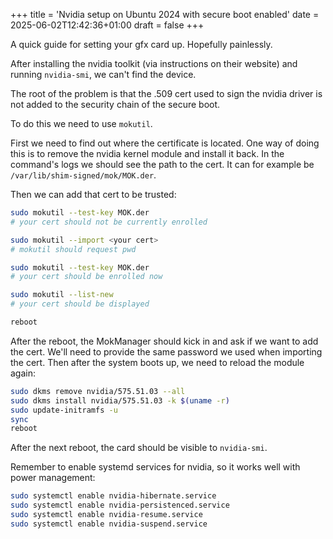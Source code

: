 +++
title = 'Nvidia setup on Ubuntu 2024 with secure boot enabled'
date = 2025-06-02T12:42:36+01:00
draft = false
+++

A quick guide for setting your gfx card up.
Hopefully painlessly.

After installing the nvidia toolkit (via instructions on their website)
and running `nvidia-smi`, we can't find the device.

The root of the problem is that the .509 cert used to sign the nvidia driver
is not added to the security chain of the secure boot.

To do this we need to use `mokutil`.

First we need to find out where the certificate is located.
One way of doing this is to remove the nvidia kernel module and install it back.
In the command's logs we should see the path to the cert.
It can for example be `/var/lib/shim-signed/mok/MOK.der`.

Then we can add that cert to be trusted:

```bash
sudo mokutil --test-key MOK.der    
# your cert should not be currently enrolled

sudo mokutil --import <your cert>
# mokutil should request pwd 

sudo mokutil --test-key MOK.der    
# your cert should be enrolled now 

sudo mokutil --list-new    
# your cert should be displayed

reboot
```

After the reboot, the MokManager should kick in and ask if we want to add the cert.
We'll need to provide the same password we used when importing the cert.
Then after the system boots up, we need to reload the module again:

```bash
sudo dkms remove nvidia/575.51.03 --all
sudo dkms install nvidia/575.51.03 -k $(uname -r)
sudo update-initramfs -u
sync
reboot
```

After the next reboot, the card should be visible to `nvidia-smi`.

Remember to enable systemd services for nvidia, so it works well with power management:

```bash
sudo systemctl enable nvidia-hibernate.service
sudo systemctl enable nvidia-persistenced.service
sudo systemctl enable nvidia-resume.service
sudo systemctl enable nvidia-suspend.service
```
